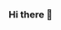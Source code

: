 ### Hi there 👋

<!--
**gabrielcordls/gabrielcordls** is a ✨ _special_ ✨ repository because its `README.md` (this file) appears on your GitHub profile.

<p align="center">
  <img width="470" src="gif-lofi.gif">
  </p>

